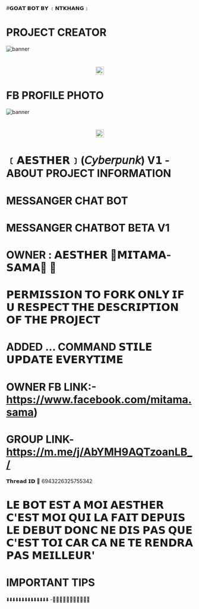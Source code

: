 #𝗚𝗢𝗔𝗧 𝗕𝗢𝗧 𝗕𝗬 ﹝𝗡𝗧𝗞𝗛𝗔𝗡𝗚﹞
# PROJECT CREATOR</h1>
<img src="https://i.postimg.cc/y8skMTrb/received-384682744233341.jpg" alt="banner">
<h1 align="center"><img src="./dashboard/images/logo-non-bg.png" width="22px"> 

# FB PROFILE PHOTO</h1>
<img src="https://i.postimg.cc/k5LWcCHy/received-3213353488973307.jpg" alt="banner">
<h1 align="center"><img src="./dashboard/images/logo-non-bg.png" width="22px"> 
 
  # ﹝𝗔𝗘𝗦𝗧𝗛𝗘𝗥﹞(𝘊𝘺𝘣𝘦𝘳𝘱𝘶𝘯𝘬)  V𝟭 - ABOUT PROJECT INFORMATION</h1>

# MESSANGER CHAT BOT
# MESSANGER CHATBOT BETA V1
# OWNER : 𝗔𝗘𝗦𝗧𝗛𝗘𝗥 🔵𝗠𝗜𝗧𝗔𝗠𝗔-𝗦𝗔𝗠𝗔🔵 🍒
# 𝗣𝗘𝗥𝗠𝗜𝗦𝗦𝗜𝗢𝗡 𝗧𝗢 𝗙𝗢𝗥𝗞 𝗢𝗡𝗟𝗬 𝗜𝗙 𝗨 𝗥𝗘𝗦𝗣𝗘𝗖𝗧 𝗧𝗛𝗘 𝗗𝗘𝗦𝗖𝗥𝗜𝗣𝗧𝗜𝗢𝗡 𝗢𝗙 𝗧𝗛𝗘 𝗣𝗥𝗢𝗝𝗘𝗖𝗧
# ADDED ... COMMAND 𝗦𝗧𝗜𝗟𝗘 𝗨𝗣𝗗𝗔𝗧𝗘 𝗘𝗩𝗘𝗥𝗬𝗧𝗜𝗠𝗘
# OWNER FB LINK:-https://www.facebook.com/mitama.sama)
# GROUP LINK-https://m.me/j/AbYMH9AQTzoanLB_/
𝗧𝗵𝗿𝗲𝗮𝗱 𝗜𝗗 💬
6943226325755342
# 𝗟𝗘 𝗕𝗢𝗧 𝗘𝗦𝗧 𝗔 𝗠𝗢𝗜 𝗔𝗘𝗦𝗧𝗛𝗘𝗥 𝗖'𝗘𝗦𝗧 𝗠𝗢𝗜 𝗤𝗨𝗜 𝗟𝗔 𝗙𝗔𝗜𝗧 𝗗𝗘𝗣𝗨𝗜𝗦 𝗟𝗘 𝗗𝗘𝗕𝗨𝗧 𝗗𝗢𝗡𝗖 𝗡𝗘 𝗗𝗜𝗦 𝗣𝗔𝗦 𝗤𝗨𝗘 𝗖'𝗘𝗦𝗧 𝗧𝗢𝗜 𝗖𝗔𝗥 𝗖𝗔 𝗡𝗘 𝗧𝗘 𝗥𝗘𝗡𝗗𝗥𝗔 𝗣𝗔𝗦 𝗠𝗘𝗜𝗟𝗟𝗘𝗨𝗥'

# IMPORTANT TIPS
⬇️⬇️⬇️⬇️⬇️⬇️⬇️⬇️⬇️⬇️⬇️⬇️⬇️⬇️
-🔵🔵🔵🔵🔵🔵🔵🔵🔵🔵🔵
